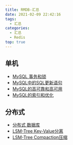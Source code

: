 ```yaml
---
title: RMDB-汇总
date: 2021-02-09 22:42:16
tags:
  - 汇总
categories:
  - 汇总  
  - Redis
top: true    
---
```


<p></p>
<!-- more -->

## 单机
+ [MySQL 事务和锁](../../../../2020/08/14/mysqlTransactionAndLock/)      
+ [MySQL中的SQL更新语句](../../../../2020/06/26/mysqlUpdate/)      
+ [MySQL的高可靠和高可用](../../../../2020/06/21/mysqlReliability/)      
+ [MySQL的索引和优化](../../../../2019/09/10/mysql/)      

## 分布式
+ [分布式 数据库](../../../../2022/02/09/distributedDatabase/)     
+ [LSM-Tree  Key-Value分离](../../../../2022/06/05/lsmTreeKeyValueSeparation/)      
+ [LSM-Tree Compaction压缩](../../../../2022/01/08/lsmTreeCompaction/)      
